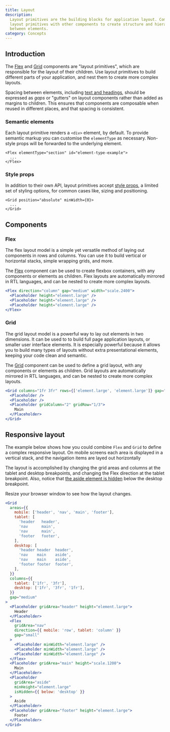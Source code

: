 ```yaml
---
title: Layout
description:
  Layout primitives are the building blocks for application layout. Compose
  layout primitives with other components to create structure and hierarchy
  between elements.
category: Concepts
---
```


## Introduction

The [Flex](/package/layout/flex) and [Grid](/package/layout/grid) components are
"layout primitives", which are responsible for the layout of their children. Use
layout primitives to build different parts of your application, and nest them to
create more complex layouts.

Spacing between elements, including
[text and headings](/package/typography/concepts#spacing), should be expressed
as _gaps_ or "gutters" on layout components rather than added as margins to
children. This ensures that components are composable when reused in different
places, and that spacing is consistent.

### Semantic elements

Each layout primitive renders a `<div>` element, by default. To provide semantic
markup you can customise the `elementType` as necessary. Non-style props will be
forwarded to the underlying element.

```tsx
<Flex elementType="section" id="element-type-example">
  ...
</Flex>
```

### Style props

In addition to their own API, layout primitives accept
[style props](/package/style#style-props), a limited set of styling options, for
common cases like, sizing and positioning.

```tsx
<Grid position="absolute" minWidth={0}>
  ...
</Grid>
```

## Components

### Flex

The flex layout model is a simple yet versatile method of laying out components
in rows and columns. You can use it to build vertical or horizontal stacks,
simple wrapping grids, and more.

The [Flex](/package/layout/flex) component can be used to create flexbox
containers, with any components or elements as children. Flex layouts are
automatically mirrored in RTL languages, and can be nested to create more
complex layouts.

```jsx {% live=true %}
<Flex direction="column" gap="medium" width="scale.2400">
  <Placeholder height="element.large" />
  <Placeholder height="element.large" />
  <Placeholder height="element.large" />
</Flex>
```

### Grid

The grid layout model is a powerful way to lay out elements in two dimensions.
It can be used to to build full page application layouts, or smaller user
interface elements. It is especially powerful because it allows you to build
many types of layouts without extra presentational elements, keeping your code
clean and semantic.

The [Grid](/package/layout/grid) component can be used to define a grid layout,
with any components or elements as children. Grid layouts are automatically
mirrored in RTL languages, and can be nested to create more complex layouts.

```jsx {% live=true %}
<Grid columns="1fr 3fr" rows={['element.large', 'element.large']} gap="medium">
  <Placeholder />
  <Placeholder />
  <Placeholder gridColumn="2" gridRow="1/3">
    Main
  </Placeholder>
</Grid>
```

## Responsive layout

The example below shows how you could combine `Flex` and `Grid` to define a
complex responsive layout. On mobile screens each area is displayed in a
vertical stack, and the navigation items are layed out horizontally

The layout is accomplished by changing the grid areas and columns at the tablet
and desktop breakpoints, and changing the Flex direction at the tablet
breakpoint. Also, notice that
[the aside element is hidden](/package/style#conditional-visibility) below the
desktop breakpoint.

Resize your browser window to see how the layout changes.

```jsx {% live=true %}
<Grid
  areas={{
    mobile: ['header', 'nav', 'main', 'footer'],
    tablet: [
      'header   header',
      'nav      main',
      'nav      main',
      'footer   footer',
    ],
    desktop: [
      'header header  header',
      'nav    main    aside',
      'nav    main    aside',
      'footer footer  footer',
    ],
  }}
  columns={{
    tablet: ['1fr', '3fr'],
    desktop: ['1fr', '3fr', '1fr'],
  }}
  gap="medium"
>
  <Placeholder gridArea="header" height="element.large">
    Header
  </Placeholder>
  <Flex
    gridArea="nav"
    direction={{ mobile: 'row', tablet: 'column' }}
    gap="small"
  >
    <Placeholder minWidth="element.large" />
    <Placeholder minWidth="element.large" />
    <Placeholder minWidth="element.large" />
  </Flex>
  <Placeholder gridArea="main" height="scale.1200">
    Main
  </Placeholder>
  <Placeholder
    gridArea="aside"
    minHeight="element.large"
    isHidden={{ below: 'desktop' }}
  >
    Aside
  </Placeholder>
  <Placeholder gridArea="footer" height="element.large">
    Footer
  </Placeholder>
</Grid>
```
